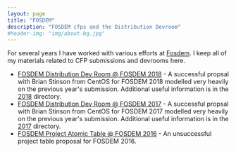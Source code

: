 ```yaml
---
layout: page
title: "FOSDEM"
description: "FOSDEM cfps and the Distribution Devroom"
#header-img: "img/about-bg.jpg"
---
```


For several years I have worked with various efforts at [Fosdem](https://fosdem.org).  I keep all of my materials related to CFP submissions and devrooms here.

* [FOSDEM Distribution Dev Room @ FOSDEM 2018](2018/fosdem-2018-distribution-devroom) - A successful propsal with Brian Stinson from CentOS for FOSDEM 2018 modelled very heavily on the previous year's submission.  Additional useful information is in the [2018](2018) directory.
* [FOSDEM Distribution Dev Room @ FOSDEM 2017](2017/fosdem-2017-distribution-devroom) - A successful propsal with Brian Stinson from CentOS for FOSDEM 2017 modelled very heavily on the previous year's submission.  Additional useful information is in the [2017](2017) directory.
* [FOSDEM Project Atomic Table @ FOSDEM 2016](fosdem-2016-table-proposal-atomic) - An unsuccessful project table proposal for FOSDEM 2016.
